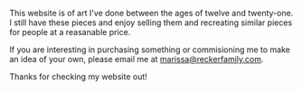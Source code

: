 <!--

    Everything you put in this file will be displayed on the "Contact Me"
    page.  Go crazy!

-->

This website is of art I've done between the ages of twelve and twenty-one.  I still have these pieces and enjoy selling them and recreating similar pieces for people at a reasanable price.

If you are interesting in purchasing something or commisioning me to make an idea of your own, please email me at <a href="mailto:marissa@reckerfamily.com">
marissa@reckerfamily.com</a>.

Thanks for checking my website out!
